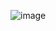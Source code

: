 ![image](https://github.com/yanderground/PrototypeLP5/assets/78827513/025f7bf2-89bb-4331-ba20-1b7fbdef4e6d)
